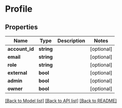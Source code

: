 # Profile

## Properties
Name | Type | Description | Notes
------------ | ------------- | ------------- | -------------
**account_id** | **string** |  | [optional] 
**email** | **string** |  | [optional] 
**role** | **string** |  | [optional] 
**external** | **bool** |  | [optional] 
**admin** | **bool** |  | [optional] 
**owner** | **bool** |  | [optional] 

[[Back to Model list]](../README.md#documentation-for-models) [[Back to API list]](../README.md#documentation-for-api-endpoints) [[Back to README]](../README.md)


